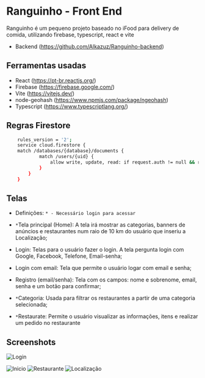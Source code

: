 
# Ranguinho - Front End

Ranguinho é um pequeno projeto baseado no iFood para delivery de comida, utilizando firebase, typescript, react e vite
- Backend (https://github.com/Alkazuz/Ranguinho-backend)

## Ferramentas usadas

- React (https://pt-br.reactjs.org/)
- Firebase (https://firebase.google.com/)
- Vite (https://vitejs.dev/)
- node-geohash (https://www.npmjs.com/package/ngeohash)
- Typescript (https://www.typescriptlang.org/)

## Regras Firestore

```bash
    rules_version = '2';
    service cloud.firestore {
    match /databases/{database}/documents {
            match /users/{uid} {
                allow write, update, read: if request.auth != null && request.auth.uid == uid;
            }
        }
    }
```

## Telas
- Definições:
`* - Necessário login para acessar` 

- `*`Tela principal (Home): A tela irá mostrar as categorias, banners de anúncios e restaurantes num raio de 10 km do usuário que inseriu a Localização;
- Login: Telas para o usuário fazer o login. A tela pergunta login com Google, Facebook, Telefone, Email-senha;
- Login com email: Tela que permite o usuário logar com email e senha;
- Registro (email/senha): Tela com os campos: nome e sobrenome, email, senha e um botão para confirmar;
- `*`Categoria: Usada para filtrar os restaurantes a partir de uma categoria selecionada;
- `*`Restaurate: Permite o usuário visualizar as informações, itens e realizar um pedido no restaurante


## Screenshots

![Login](https://i.imgur.com/Ok8J2rH.png)

![Inicio](https://i.imgur.com/Zqvd5mo.png)
![Restaurante](https://i.imgur.com/7SJJceW.png)
![Localização](https://i.imgur.com/7iqMNOr.png)
